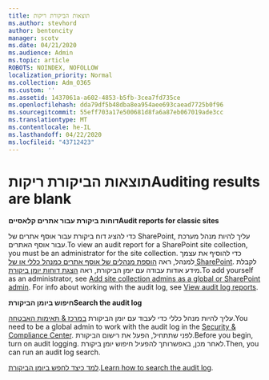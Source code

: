 ```yaml
---
title: תוצאות הביקורת ריקות
ms.author: stevhord
author: bentoncity
manager: scotv
ms.date: 04/21/2020
ms.audience: Admin
ms.topic: article
ROBOTS: NOINDEX, NOFOLLOW
localization_priority: Normal
ms.collection: Adm_O365
ms.custom: ''
ms.assetid: 1437061a-a602-4853-b5fb-3cea7fd735ce
ms.openlocfilehash: dda79df5b48dba8ea954aee693caead7725b0f96
ms.sourcegitcommit: 55eff703a17e500681d8fa6a87eb067019ade3cc
ms.translationtype: MT
ms.contentlocale: he-IL
ms.lasthandoff: 04/22/2020
ms.locfileid: "43712423"
---
```

# <a name="auditing-results-are-blank"></a><span data-ttu-id="f4452-102">תוצאות הביקורת ריקות</span><span class="sxs-lookup"><span data-stu-id="f4452-102">Auditing results are blank</span></span>

 <span data-ttu-id="f4452-103">**דוחות ביקורת עבור אתרים קלאסיים**</span><span class="sxs-lookup"><span data-stu-id="f4452-103">**Audit reports for classic sites**</span></span>
  
<span data-ttu-id="f4452-104">כדי להציג דוח ביקורת עבור אוסף אתרים של SharePoint, עליך להיות מנהל מערכת עבור אוסף האתרים.</span><span class="sxs-lookup"><span data-stu-id="f4452-104">To view an audit report for a SharePoint site collection, you must be an administrator for the site collection.</span></span> <span data-ttu-id="f4452-105">כדי להוסיף את עצמך למנהל, ראה [הוספת מנהלים של אוסף אתרים כמנהל כללי או של SharePoint](https://go.microsoft.com/fwlink/?linkid=869390). לקבלת מידע אודות עבודה עם יומן הביקורת, ראה [הצגת דוחות יומן ביקורת](https://go.microsoft.com/fwlink/?linkid=395237).</span><span class="sxs-lookup"><span data-stu-id="f4452-105">To add yourself as an administrator, see [Add site collection admins as a global or SharePoint admin](https://go.microsoft.com/fwlink/?linkid=869390). For info about working with the audit log, see [View audit log reports](https://go.microsoft.com/fwlink/?linkid=395237).</span></span> 
  
 <span data-ttu-id="f4452-106">**חיפוש ביומן הביקורת**</span><span class="sxs-lookup"><span data-stu-id="f4452-106">**Search the audit log**</span></span>
  
<span data-ttu-id="f4452-107">עליך להיות מנהל כללי כדי לעבוד עם יומן הביקורת [במרכז &amp; תאימות האבטחה](https://protection.office.com).</span><span class="sxs-lookup"><span data-stu-id="f4452-107">You need to be a global admin to work with the audit log in the [Security &amp; Compliance Center](https://protection.office.com).</span></span> <span data-ttu-id="f4452-108">לפני שתתחיל, הפעל את רישום הביקורת.</span><span class="sxs-lookup"><span data-stu-id="f4452-108">Before you begin, turn on audit logging.</span></span> <span data-ttu-id="f4452-109">לאחר מכן, באפשרותך להפעיל חיפוש יומן ביקורת.</span><span class="sxs-lookup"><span data-stu-id="f4452-109">Then, you can run an audit log search.</span></span> 
  
<span data-ttu-id="f4452-110">[למד כיצד לחפש ביומן הביקורת](https://go.microsoft.com/fwlink/?linkid=708432).</span><span class="sxs-lookup"><span data-stu-id="f4452-110">[Learn how to search the audit log](https://go.microsoft.com/fwlink/?linkid=708432).</span></span>
  

